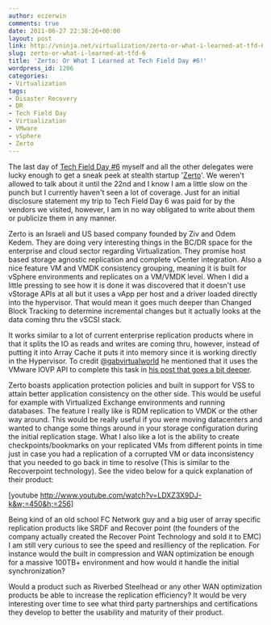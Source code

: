 ```yaml
---
author: eczerwin
comments: true
date: 2011-06-27 22:38:26+00:00
layout: post
link: http://vninja.net/virtualization/zerto-or-what-i-learned-at-tfd-6/
slug: zerto-or-what-i-learned-at-tfd-6
title: 'Zerto: Or What I Learned at Tech Field Day #6!'
wordpress_id: 1206
categories:
- Virtualization
tags:
- Disaster Recovery
- DR
- Tech Field Day
- Virtualization
- VMware
- vSphere
- Zerto
---
```


The last day of [Tech Field Day #6](http://techfieldday.com/2011/tfd6/) myself and all the other delegates were lucky enough to get a sneak peek at stealth startup '[Zerto](http://zerto.com)'. We weren't allowed to talk about it until the 22nd and I know I am a little slow on the punch but I currently haven't seen a lot of coverage.  Just for an initial disclosure statement my trip to Tech Field Day 6 was paid for by the vendors we visited, however, I am in no way obligated to write about them or publicize them in any manner.

Zerto is an Israeli and US based company founded by Ziv and Odem Kedem. They are doing very interesting things in the BC/DR space for the enterprise and cloud sector regarding Virtualization.  They promise host based storage agnostic replication and complete vCenter integration.  Also a nice feature VM and VMDK consistency grouping, meaning it is built for vSphere environments and replicates on a VM/VMDK level. When I did a little pressing to see how it is done it was discovered that it doesn't use vStorage APIs at all but it uses a vApp per host and a driver loaded directly into the hypervisor. That would mean it goes much deeper than Changed Block Tracking to determine incremental changes but it actually looks at the data coming thru the vSCSI stack.

It works similar to a lot of current enterprise replication products where in that it splits the IO as reads and writes are coming thru, however, instead of putting it into Array Cache it puts it into memory since it is working directly in the Hypervisor. To credit [@gabvirtualworld](http://twitter.com/@gabvirtualworld) he mentioned that it uses the VMware IOVP API to complete this task in [his post that goes a bit deeper](http://www.gabesvirtualworld.com/zerto-replication-and-disaster-recovery-the-easy-way/).

Zerto boasts application protection policies and built in support for VSS to attain better application consistency on the other side. This would be useful for example with Virtualized Exchange environments and running databases. The feature I really like is RDM replication to VMDK or the other way around.  This would be really useful if you were moving datacenters and wanted to change some things around in your storage configuration during the initial replication stage.  What I also like a lot is the ability to create checkpoints/bookmarks on your replicated VMs from different points in time just in case you had a replication of a corrupted VM or data inconsistency that you needed to go back in time to resolve (This is similar to the Recoverpoint technology).  See the video below for a quick explanation of their product:

[youtube http://www.youtube.com/watch?v=LDXZ3X9DJ-k&w;=450&h;=256]


Being kind of an old school FC Network guy and a big user of array specific replication products like SRDF and Recover point (the founders of the company actually created the Recover Point Technology and sold it to EMC) I am still very curious to see the speed and resilliency of the replication.  For instance would the built in compression and WAN optimization be enough for a massive 100TB+ environment and how would it handle the initial synchronization?

Would a product such as Riverbed Steelhead or any other WAN optimization products be able to increase the replication efficiency?  It would be very interesting over time to see what third party partnerships and certifications they develop to better the usability and maturity of their product.
